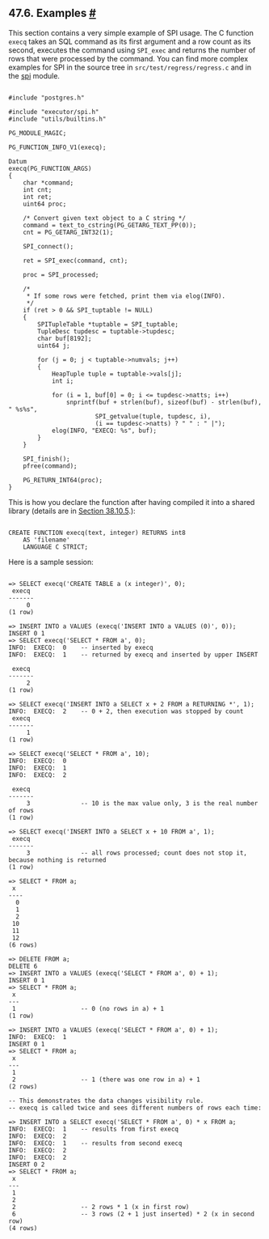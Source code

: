 ## 47.6. Examples [#](#SPI-EXAMPLES)

This section contains a very simple example of SPI usage. The C function `execq` takes an SQL command as its first argument and a row count as its second, executes the command using `SPI_exec` and returns the number of rows that were processed by the command. You can find more complex examples for SPI in the source tree in `src/test/regress/regress.c` and in the [spi](contrib-spi.html "F.40. spi — Server Programming Interface features/examples") module.

```

#include "postgres.h"

#include "executor/spi.h"
#include "utils/builtins.h"

PG_MODULE_MAGIC;

PG_FUNCTION_INFO_V1(execq);

Datum
execq(PG_FUNCTION_ARGS)
{
    char *command;
    int cnt;
    int ret;
    uint64 proc;

    /* Convert given text object to a C string */
    command = text_to_cstring(PG_GETARG_TEXT_PP(0));
    cnt = PG_GETARG_INT32(1);

    SPI_connect();

    ret = SPI_exec(command, cnt);

    proc = SPI_processed;

    /*
     * If some rows were fetched, print them via elog(INFO).
     */
    if (ret > 0 && SPI_tuptable != NULL)
    {
        SPITupleTable *tuptable = SPI_tuptable;
        TupleDesc tupdesc = tuptable->tupdesc;
        char buf[8192];
        uint64 j;

        for (j = 0; j < tuptable->numvals; j++)
        {
            HeapTuple tuple = tuptable->vals[j];
            int i;

            for (i = 1, buf[0] = 0; i <= tupdesc->natts; i++)
                snprintf(buf + strlen(buf), sizeof(buf) - strlen(buf), " %s%s",
                        SPI_getvalue(tuple, tupdesc, i),
                        (i == tupdesc->natts) ? " " : " |");
            elog(INFO, "EXECQ: %s", buf);
        }
    }

    SPI_finish();
    pfree(command);

    PG_RETURN_INT64(proc);
}
```

This is how you declare the function after having compiled it into a shared library (details are in [Section 38.10.5](xfunc-c.html#DFUNC "38.10.5. Compiling and Linking Dynamically-Loaded Functions").):

```

CREATE FUNCTION execq(text, integer) RETURNS int8
    AS 'filename'
    LANGUAGE C STRICT;
```

Here is a sample session:

```

=> SELECT execq('CREATE TABLE a (x integer)', 0);
 execq
-------
     0
(1 row)

=> INSERT INTO a VALUES (execq('INSERT INTO a VALUES (0)', 0));
INSERT 0 1
=> SELECT execq('SELECT * FROM a', 0);
INFO:  EXECQ:  0    -- inserted by execq
INFO:  EXECQ:  1    -- returned by execq and inserted by upper INSERT

 execq
-------
     2
(1 row)

=> SELECT execq('INSERT INTO a SELECT x + 2 FROM a RETURNING *', 1);
INFO:  EXECQ:  2    -- 0 + 2, then execution was stopped by count
 execq
-------
     1
(1 row)

=> SELECT execq('SELECT * FROM a', 10);
INFO:  EXECQ:  0
INFO:  EXECQ:  1
INFO:  EXECQ:  2

 execq
-------
     3              -- 10 is the max value only, 3 is the real number of rows
(1 row)

=> SELECT execq('INSERT INTO a SELECT x + 10 FROM a', 1);
 execq
-------
     3              -- all rows processed; count does not stop it, because nothing is returned
(1 row)

=> SELECT * FROM a;
 x
----
  0
  1
  2
 10
 11
 12
(6 rows)

=> DELETE FROM a;
DELETE 6
=> INSERT INTO a VALUES (execq('SELECT * FROM a', 0) + 1);
INSERT 0 1
=> SELECT * FROM a;
 x
---
 1                  -- 0 (no rows in a) + 1
(1 row)

=> INSERT INTO a VALUES (execq('SELECT * FROM a', 0) + 1);
INFO:  EXECQ:  1
INSERT 0 1
=> SELECT * FROM a;
 x
---
 1
 2                  -- 1 (there was one row in a) + 1
(2 rows)

-- This demonstrates the data changes visibility rule.
-- execq is called twice and sees different numbers of rows each time:

=> INSERT INTO a SELECT execq('SELECT * FROM a', 0) * x FROM a;
INFO:  EXECQ:  1    -- results from first execq
INFO:  EXECQ:  2
INFO:  EXECQ:  1    -- results from second execq
INFO:  EXECQ:  2
INFO:  EXECQ:  2
INSERT 0 2
=> SELECT * FROM a;
 x
---
 1
 2
 2                  -- 2 rows * 1 (x in first row)
 6                  -- 3 rows (2 + 1 just inserted) * 2 (x in second row)
(4 rows)
```